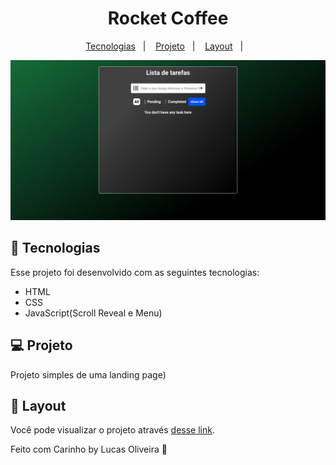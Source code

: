 <h1 align="center">
  Rocket Coffee
</h1>

<p align="center">
  <a href="#-tecnologias">Tecnologias</a>&nbsp;&nbsp;&nbsp;|&nbsp;&nbsp;&nbsp;
  <a href="#-projeto">Projeto</a>&nbsp;&nbsp;&nbsp;|&nbsp;&nbsp;&nbsp;
  <a href="#-layout">Layout</a>&nbsp;&nbsp;&nbsp;|&nbsp;&nbsp;&nbsp;
</p>
<p align="center">
   <img alt="RocketCoffee" title="RocketCoffee" src="https://github.com/LuskarDev/Todo-list/blob/main/todo-list.png" width="720px" />
</p>

## 🚀 Tecnologias

Esse projeto foi desenvolvido com as seguintes tecnologias:

- HTML
- CSS
- JavaScript(Scroll Reveal e Menu)

## 💻 Projeto
Projeto simples de uma landing page)

## 🔖 Layout

Você pode visualizar o projeto através [desse link](https://luskardev.github.io/RocketCoffee/).


Feito com Carinho by Lucas Oliveira :wave:

